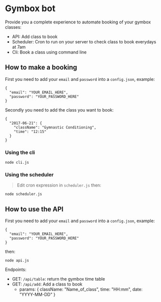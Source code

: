 # Gymbox bot

Provide you a complete experience to automate booking of your gymbox classes:
- API: Add class to book
- Scheduler: Cron to run on your server to check class to book everydays at 7am
- Cli: Book a class using command line

## How to make a booking

First you need to add your `email` and `password` into a `config.json`, example:
```
{
  "email": "YOUR_EMAIL_HERE",
  "password": "YOUR_PASSWORD_HERE"
}
```

Secondly you need to add the class you want to book:
```
{
  "2017-06-21": {
    "className": "Gymnastic Conditioning",
    "time": "12:15"
  }
}
```

### Using the cli

```
node cli.js
```

### Using the scheduler

> Edit cron expression in `scheduler.js` then:

```
node scheduler.js
```

## How to use the API

First you need to add your `email` and `password` into a `config.json`, example:
```
{
  "email": "YOUR_EMAIL_HERE",
  "password": "YOUR_PASSWORD_HERE"
}
```

then:
```
node api.js
```

Endpoints:
  - GET: `/api/table`: return the gymbox time table
  - GET: `/api/add`: Add a class to book
    - params: { className: "Name_of_class", time: "HH:mm", date: "YYYY-MM-DD" }
